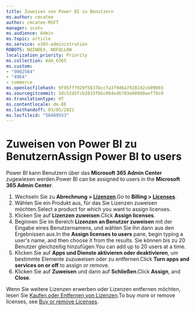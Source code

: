 ```yaml
---
title: Zuweisen von Power BI zu Benutzern
ms.author: cmcatee
author: cmcatee-MSFT
manager: scotv
ms.audience: Admin
ms.topic: article
ms.service: o365-administration
ROBOTS: NOINDEX, NOFOLLOW
localization_priority: Priority
ms.collection: Adm_O365
ms.custom:
- "9002564"
- "4964"
- commerce
ms.openlocfilehash: 9f95fff929f5637bccfa3f9d6a79281d2cb09003
ms.sourcegitcommit: 5dc52d5fcb2833fbbc064edb783e609d8eef79c0
ms.translationtype: HT
ms.contentlocale: de-DE
ms.lasthandoff: 03/05/2021
ms.locfileid: "50469553"
---
```

# <a name="assign-power-bi-to-users"></a><span data-ttu-id="81c27-102">Zuweisen von Power BI zu Benutzern</span><span class="sxs-lookup"><span data-stu-id="81c27-102">Assign Power BI to users</span></span>

<span data-ttu-id="81c27-103">Power BI kann Benutzern über das **Microsoft 365 Admin Center** zugewiesen werden.</span><span class="sxs-lookup"><span data-stu-id="81c27-103">Power BI can be assigned to users in the **Microsoft 365 Admin Center**.</span></span>  

1. <span data-ttu-id="81c27-104">Wechseln Sie zu **Abrechnung > [Lizenzen](https://go.microsoft.com/fwlink/p/?linkid=842264)**.</span><span class="sxs-lookup"><span data-stu-id="81c27-104">Go to **Billing > [Licenses](https://go.microsoft.com/fwlink/p/?linkid=842264)**.</span></span>
2. <span data-ttu-id="81c27-105">Wählen Sie ein Produkt aus, für das Sie Lizenzen zuweisen möchten.</span><span class="sxs-lookup"><span data-stu-id="81c27-105">Select a product for which you want to assign licenses.</span></span>
3. <span data-ttu-id="81c27-106">Klicken Sie auf **Lizenzen zuweisen**.</span><span class="sxs-lookup"><span data-stu-id="81c27-106">Click **Assign licenses**.</span></span>
4. <span data-ttu-id="81c27-107">Beginnen Sie im Bereich **Lizenzen an Benutzer zuweisen** mit der Eingabe eines Benutzernamens, und wählen Sie ihn dann aus den Ergebnissen aus.</span><span class="sxs-lookup"><span data-stu-id="81c27-107">In the **Assign licenses to users** pane, begin typing a user's name, and then choose it from the results.</span></span> <span data-ttu-id="81c27-108">Sie können bis zu 20 Benutzer gleichzeitig hinzufügen.</span><span class="sxs-lookup"><span data-stu-id="81c27-108">You can add up to 20 users at a time.</span></span>
5. <span data-ttu-id="81c27-109">Klicken Sie auf **Apps und Dienste aktivieren oder deaktivieren**, um bestimmte Elemente zuzuweisen oder zu entfernen.</span><span class="sxs-lookup"><span data-stu-id="81c27-109">Click **Turn apps and services on or off** to assign or remove.</span></span>
6. <span data-ttu-id="81c27-110">Klicken Sie auf **Zuweisen** und dann auf **Schließen**.</span><span class="sxs-lookup"><span data-stu-id="81c27-110">Click **Assign**, and **Close**.</span></span>

<span data-ttu-id="81c27-111">Wenn Sie weitere Lizenzen erwerben oder Lizenzen entfernen möchten, lesen Sie [Kaufen oder Entfernen von Lizenzen](https://docs.microsoft.com/microsoft-365/commerce/licenses/buy-licenses#buy-or-remove-licenses-for-your-business-subscription).</span><span class="sxs-lookup"><span data-stu-id="81c27-111">To buy more or remove licenses, see [Buy or remove Licenses](https://docs.microsoft.com/microsoft-365/commerce/licenses/buy-licenses#buy-or-remove-licenses-for-your-business-subscription).</span></span>